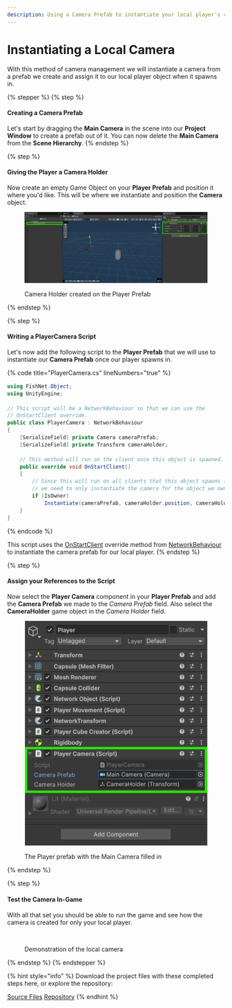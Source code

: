 ```yaml
---
description: Using a Camera Prefab to instantiate your local player's camera.
---
```


# Instantiating a Local Camera

With this method of camera management we will instantiate a camera from a prefab we create and assign it to our local player object when it spawns in.

{% stepper %}
{% step %}
#### Creating a Camera Prefab

Let's start by dragging the **Main Camera** in the scene into our **Project Window** to create a prefab out of it. You can now delete the **Main Camera** from the **Scene Hierarchy**.
{% endstep %}

{% step %}
#### Giving the Player a Camera Holder

Now create an empty Game Object on your **Player Prefab** and position it where you'd like. This will be where we instantiate and position the **Camera** object.

<figure><img src="../../../.gitbook/assets/camera-holder-setup.png" alt=""><figcaption><p>Camera Holder created on the Player Prefab</p></figcaption></figure>
{% endstep %}

{% step %}
#### Writing a PlayerCamera Script

Let's now add the following script to the **Player Prefab** that we will use to instantiate our **Camera Prefab** once our player spawns in.

{% code title="PlayerCamera.cs" lineNumbers="true" %}
```csharp
using FishNet.Object;
using UnityEngine;

// This script will be a NetworkBehaviour so that we can use the 
// OnStartClient override.
public class PlayerCamera : NetworkBehaviour
{
    [SerializeField] private Camera cameraPrefab;
    [SerializeField] private Transform cameraHolder;

    // This method will run on the client once this object is spawned.
    public override void OnStartClient()
    {
        // Since this will run on all clients that this object spawns for
        // we need to only instantiate the camera for the object we own.
        if (IsOwner)
            Instantiate(cameraPrefab, cameraHolder.position, cameraHolder.rotation, cameraHolder);
    }
}
```
{% endcode %}

This script uses the [OnStartClient](../../features/networked-gameobjects-and-scripts/network-behaviour-guides.md#onstartclient) override method from [NetworkBehaviour](../../features/networked-gameobjects-and-scripts/network-behaviour-guides.md) to instantiate the camera prefab for our local player.
{% endstep %}

{% step %}
#### Assign your References to the Script

Now select the **Player Camera** component in your **Player Prefab** and add the **Camera Prefab** we made to the _Camera Prefab_ field. Also select the **CameraHolder** game object in the _Camera Holder_ field.

<figure><img src="../../../.gitbook/assets/assigned-player-camera-to-player.png" alt=""><figcaption><p>The Player prefab with the Main Camera filled in</p></figcaption></figure>
{% endstep %}

{% step %}
#### Test the Camera In-Game

With all that set you should be able to run the game and see how the camera is created for only your local player.

<figure><img src="../../../.gitbook/assets/player-camera-demonstration.gif" alt=""><figcaption><p>Demonstration of the local camera</p></figcaption></figure>
{% endstep %}
{% endstepper %}

{% hint style="info" %}
Download the project files with these completed steps here, or explore the repository:

<a href="https://github.com/maxkratt/fish-networking-getting-started/releases/download/instantiating-a-local-camera/instantiating-a-local-camera.unitypackage" class="button primary" data-icon="down-to-line">Source Files</a> <a href="https://github.com/maxkratt/fish-networking-getting-started/tree/instantiating-a-local-camera" class="button secondary" data-icon="github">Repository</a>
{% endhint %}